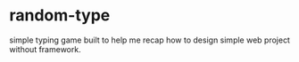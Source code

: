 # random-type
simple typing game built to help me recap how to design simple web project without framework.
